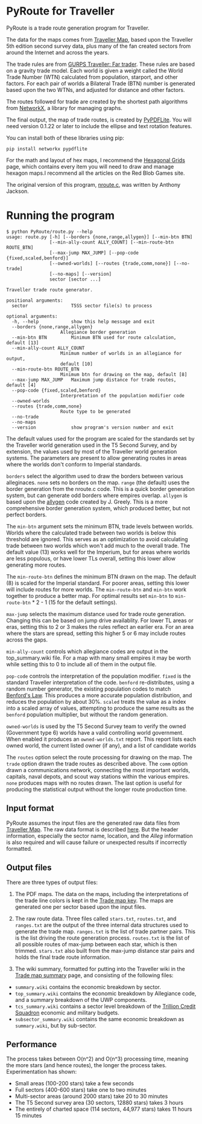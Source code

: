 PyRoute for Traveller
=====================

PyRoute is a trade route generation program for Traveller.

The data for the maps comes from [Traveller Map](http://www.travellermap.com/), based upon the Traveller 5th edition second survey data, plus many of the fan created sectors from around the Internet and across the years.

The trade rules are from [GURPS Traveller: Far trader](http://www.sjgames.com/traveller/fartrader/). These rules are based on a gravity trade model. Each world is given a weight called the World Trade Number (WTN) calculated from population, starport, and other factors. For each pair of worlds a Bilateral Trade (BTN) number is generated based upon the two WTNs, and adjusted for distance and other factors. 

The routes followed for trade are created by the shortest path algorithms from [NetworkX](http://networkx.github.io/), a library for managing graphs.

The final output, the map of trade routes, is created by [PyPDFLite](https://github.com/katerina7479/pypdflite). You will need version 0.1.22 or later to include the ellipse and text rotation features. 

You can install both of these libraries using pip:

    pip install networkx pypdflite


For the math and layout of hex maps, I recommend the [Hexagonal Grids](http://www.redblobgames.com/grids/hexagons/) page, which contains every item you will need to draw and manage hexagon maps.I recommend all the articles on the Red Blob Games site.

The original version of this program, [nroute.c](http://wiki.travellerrpg.com/Nroute.c), was written by Anthony Jackson. 

Running the program
===================

    $ python PyRoute/route.py --help 
    usage: route.py [-h] [--borders {none,range,allygen}] [--min-btn BTN]
                    [--min-ally-count ALLY_COUNT] [--min-route-btn ROUTE_BTN]
                    [--max-jump MAX_JUMP] [--pop-code {fixed,scaled,benford}]
                    [--owned-worlds] [--routes {trade,comm,none}] [--no-trade]
                    [--no-maps] [--version]
                    sector [sector ...]

    Traveller trade route generator.

    positional arguments:
      sector                T5SS sector file(s) to process

    optional arguments:
      -h, --help            show this help message and exit
      --borders {none,range,allygen}
                        Allegiance border generation
      --min-btn BTN         Minimum BTN used for route calculation, default [13]
      --min-ally-count ALLY_COUNT
                        Minimum number of worlds in an allegiance for output,
                        default [10]
      --min-route-btn ROUTE_BTN
                        Minimum btn for drawing on the map, default [8]
      --max-jump MAX_JUMP   Maximum jump distance for trade routes, default [4]
      --pop-code {fixed,scaled,benford}
                        Interpretation of the population modifier code
      --owned-worlds
      --routes {trade,comm,none}
                        Route type to be generated
      --no-trade
      --no-maps
      --version             show program's version number and exit

The default values used for the program are scaled for the standards set by the Traveller world generation used in the T5 Second Survey, and by extension, the values used by most of the Traveller world generation systems. The parameters are present to allow generating routes in areas where the worlds don't conform to Imperial standards. 

``borders`` select the algorithm used to draw the borders between various alleginaces. `none` sets no borders on the map. `range` (the default) uses the border generation from the nroute.c code. This is a quick border generation system, but can generate odd borders where empires overlap. `allygen` is based upon the [allygen](http://dotclue.org/t20/) code created by J. Greely. This is a more comprehensive border generation system, which produced better, but not perfect borders. 

The ``min-btn`` argument sets the minimum BTN, trade levels between worlds. Worlds where the calculated trade between two worlds is below this threshold are ignored. This serves as an optimization to avoid calculating trade between two worlds which won't add much to the overall trade. The default value (13) works well for the Imperium, but for areas where worlds are less populous, or have lower TLs overall, setting this lower allow generating more routes. 

The ``min-route-btn`` defines the minimum BTN drawn on the map. The default (8) is scaled for the Imperial standard. For poorer areas, setting this lower will include routes for more worlds. The ``min-route-btn`` and ``min-btn`` work together to produce a better map. For optimal results set ``min-btn`` to `min-route-btn` * 2 - 1 (15 for the default settings). 

``max-jump`` selects the maximum distance used for trade route generation. Changing this can be based on jump drive availablity. For lower TL areas or eras, setting this to 2 or 3 makes the rules reflect an earlier era. For an area where the stars are spread, setting this higher 5 or 6 may include routes across the gaps. 

``min-ally-count`` controls which allegiance codes are output in the top_summary.wiki file. For a map with many small empires it may be worth while setting this to 0 to include all of them in the output file. 

``pop-code`` controls the interpretation of the population modifier. `fixed` is the standard Traveller interpretation of the code.  `benford` re-distributes, using a random number generator, the existing population codes to match [Benford's Law](http://en.wikipedia.org/wiki/Benford%27s_law). This produces a more accurate population distribution, and reduces the population by about 30%. `scaled` treats the value as a index into a scaled array of values, attempting to produce the same results as the `benford` population multiplier, but without the random generation. 

``owned-worlds`` is used by the T5 Second Survey team to verify the owned (Government type 6) worlds have a valid controlling world government. When enabled it produces an `owned-worlds.txt` report. This report lists each owned world, the current listed owner (if any), and a list of candidate worlds 

The ``routes`` option select the route processing for drawing on the map. The `trade` option drawn the trade routes as described above. The `comm` option drawn a communications network, connecting the most important worlds, capitals, naval depots, and scout way stations within the various empires. `none` produces maps with no routes drawn. The last option is useful for producing the statistical output without the longer route production time. 

Input format
------------

PyRoute assumes the input files are the generated raw data files from [Traveller Map](http://www.travellermap.com). The raw data format is described [here](http://travellermap.com/doc/secondsurvey.html). But the header information, especially the sector name, location, and the _Alleg_ information is also required and will cause failure or unexpected results if incorrectly formatted. 


Output files
------------

There are three types of output files: 

1) The PDF maps. The data on the maps, including the interpretations of the trade line colors is kept in the [Trade map key](http://wiki.travellerrpg.com/Trade_map_key). The maps are generated one per sector based upon the input files.

2) The raw route data. Three files called `stars.txt`, `routes.txt`, and `ranges.txt` are the output of the three internal data structures used to generate the trade map. `ranges.txt` is the list of trade partner pairs. This is the list driving the route generation process. `routes.txt` is the list of all possible routes of max-jump between each star, which is then trimmed. `stars.txt` also built from the max-jump distance star pairs and holds the final trade route information. 

3) The wiki summary, formatted for putting into the Traveller wiki in the [Trade map summary](http://wiki.travellerrpg.com/Trade_map_summary) page, and consisting of the following files:

* `summary.wiki` contains the economic breakdown by sector. 
* `top_summary.wiki` contains the economic breakdown by Allegiance code, and a summary breakdown of the UWP components.
* `tcs_summary.wiki` contains a sector level breakdown of the [Trillion Credit Squadron](http://wiki.travellerrpg.com/Trillion_Credit_Squadron) economic and military budgets. 
* `subsector_summary.wiki` contains the same economic breakdown as `summary.wiki`, but by sub-sector. 


Performance
-----------

The process takes between O(n^2) and O(n^3) processing time, meaning the more stars (and hence routes), the longer the process takes. Experimentation has shown:

* Small areas (100-200 stars) take a few seconds
* Full sectors (400-600 stars) take one to two minutes 
* Multi-sector areas (around 2000 stars) take 20 to 30 minutes
* The T5 Second survey area (30 sectors, 12880 stars) takes 3 hours
* The entirely of charted space (114 sectors, 44,977 stars) takes 11 hours 15 minutes

